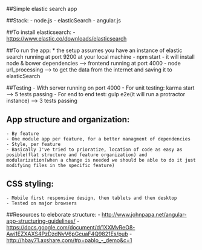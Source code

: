 ##Simple elastic search app

##Stack:
    - node.js
    - elasticSearch
    - angular.js

##To install elasticsearch:
    - https://www.elastic.co/downloads/elasticsearch

##To run the app:
    * the setup assumes you have an instance of elastic search running at port 9200 at your local machine
    - npm start 
        - it will install node & bower dependencies
        --> frontend running at port 4000
    - node url_processing --> to get the data from the internet and saving it to elasticSearch

##Testing
    - With server running on port 4000
    - For unit testing: karma start --> 5 tests passing 
    - For end to end test: gulp e2e(it will run a protractor instance) --> 3 tests passing

## App structure and organization:
    - By feature
    - One module app per feature, for a better managment of dependencies
    - Style, per feature
    - Basically I've tried to prioratize, location of code as easy as posible(flat structure and feature organization) and modularization(when a change is needed we should be able to do it just modifying files in the specific feature)


## CSS styling:
    - Mobile first responsive design, then tablets and then desktop
    - Tested on major browsers

##Resources to eleborate structure:
    - http://www.johnpapa.net/angular-app-structuring-guidelines/
    - https://docs.google.com/document/d/1XXMvReO8-Awi1EZXAXS4PzDzdNvV6pGcuaF4Q9821Es/pub
    - http://hbay71.axshare.com/#p=pablo_-_demo&c=1
